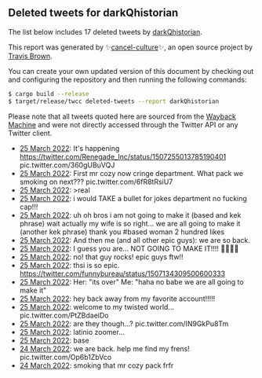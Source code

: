 ## Deleted tweets for darkQhistorian

The list below includes 17 deleted tweets by
[darkQhistorian](https://twitter.com/darkQhistorian).



This report was generated by ✨[cancel-culture](https://github.com/travisbrown/cancel-culture)✨,
an open source project by [Travis Brown](https://twitter.com/travisbrown).

You can create your own updated version of this document by checking out and configuring the
repository and then running the following commands:

```bash
$ cargo build --release
$ target/release/twcc deleted-tweets --report darkQhistorian
```

Please note that all tweets quoted here are sourced from the
[Wayback Machine](https://web.archive.org) and were not directly accessed through the Twitter API or
any Twitter client.

* [25 March 2022](https://web.archive.org/web/20220325145958/https://twitter.com/darkQhistorian/status/1507371394975293450): It's happening  https://twitter.com/Renegade_Inc/status/1507255013785190401  pic.twitter.com/360gUBuVQJ <!--1507371394975293450-->
* [25 March 2022](https://web.archive.org/web/20220325143403/https://twitter.com/darkQhistorian/status/1507365085899075600): First mr cozy now cringe department. What pack we smoking on next??? pic.twitter.com/6fR8tRsiU7 <!--1507365085899075600-->
* [25 March 2022](https://web.archive.org/web/20220325035723/https://twitter.com/darkQhistorian/status/1507204824403783688): >real <!--1507204824403783688-->
* [25 March 2022](https://web.archive.org/web/20220325014403/https://twitter.com/darkQhistorian/status/1507171360589635589): i would TAKE a bullet for jokes department no fucking cap!!! <!--1507171360589635589-->
* [25 March 2022](https://web.archive.org/web/20220325012242/https://twitter.com/darkQhistorian/status/1507165736460029955): uh oh bros i am not going to make it (based and kek phrase)  wait actually my wife is so right... we are all going to make it (another kek phrase) thank you  #based  woman   2 hundred likes <!--1507165736460029955-->
* [25 March 2022](https://web.archive.org/web/20220325010713/https://twitter.com/darkQhistorian/status/1507162049100582922): And then me (and all other epic guys): we are so back. <!--1507162049100582922-->
* [25 March 2022](https://web.archive.org/web/20220325010721/https://twitter.com/darkQhistorian/status/1507161781789147142): I guess you are... NOT GOING TO MAKE IT!!!! 🤣🤣🤣🤣 <!--1507161781789147142-->
* [25 March 2022](https://web.archive.org/web/20220325010523/https://twitter.com/darkQhistorian/status/1507161428603674624): no! that guy rocks! epic guys ftw!! <!--1507161428603674624-->
* [25 March 2022](https://web.archive.org/web/20220325010450/https://twitter.com/darkQhistorian/status/1507161147685937159): thsi is so epic. https://twitter.com/funnybureau/status/1507134309500600333 <!--1507161147685937159-->
* [25 March 2022](https://web.archive.org/web/20220325010604/https://twitter.com/darkQhistorian/status/1507160372226232328): Her: "its over" Me: "haha no babe we are all going to make it" <!--1507160372226232328-->
* [25 March 2022](https://web.archive.org/web/20220325005925/https://twitter.com/darkQhistorian/status/1507160081984626694): hey back away from my favorite account!!!!! <!--1507160081984626694-->
* [25 March 2022](https://web.archive.org/web/20220325005016/https://twitter.com/darkQhistorian/status/1507157668670156800): welcome to my twisted world... pic.twitter.com/PtZBdaeiDo <!--1507157668670156800-->
* [25 March 2022](https://web.archive.org/web/20220325001752/https://twitter.com/darkQhistorian/status/1507149623126900744): are they though...? pic.twitter.com/IN9GkPu8Tm <!--1507149623126900744-->
* [25 March 2022](https://web.archive.org/web/20220325001319/https://twitter.com/darkQhistorian/status/1507148486554357760): latinio zoomer... <!--1507148486554357760-->
* [25 March 2022](https://web.archive.org/web/20220325000957/https://twitter.com/darkQhistorian/status/1507147407171141634): base <!--1507147407171141634-->
* [24 March 2022](https://web.archive.org/web/20220324180533/https://twitter.com/darkQhistorian/status/1507055904772046851): we are back. help me find my frens! pic.twitter.com/Op6b1ZbVco <!--1507055904772046851-->
* [24 March 2022](https://web.archive.org/web/20220324175844/https://twitter.com/darkQhistorian/status/1507054188999626757): smoking that mr cozy pack frfr <!--1507054188999626757-->
